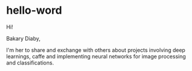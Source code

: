 # hello-word

Hi!

Bakary Diaby,

I'm her to share and exchange with others about projects involving deep learnings, caffe and implementing neural networks for image processing and classifications.

